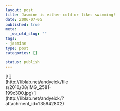```yaml
--- 
layout: post
title: Jasmine is either cold or likes swimming!
date: 2006-07-05
published: true
meta: 
  _wp_old_slug: ""
tags: 
- jasmine
type: post
categories: []

status: publish
---
```

<div class="wp-caption alignleft" style="width: 199px">[![](http://liblab.net/andyeick/files/2010/08/IMG_2581-199x300.jpg) ](http://liblab.net/andyeick/?attachment_id=135942802)



</div><br />

